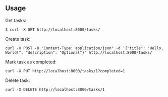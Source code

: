## Usage

Get tasks:

```console
$ curl -X GET http://localhost:8000/tasks/
```

Create task:

```console
curl -X POST -H "Content-Type: application/json" -d '{"title": "Hello, World!", "description": "Optional"}' http://localhost:8000/tasks/
```

Mark task as completed:

```console
curl -X PUT http://localhost:8000/tasks/1?completed=1
```

Delete task:

```console
curl -X DELETE http://localhost:8000/tasks/1
```

